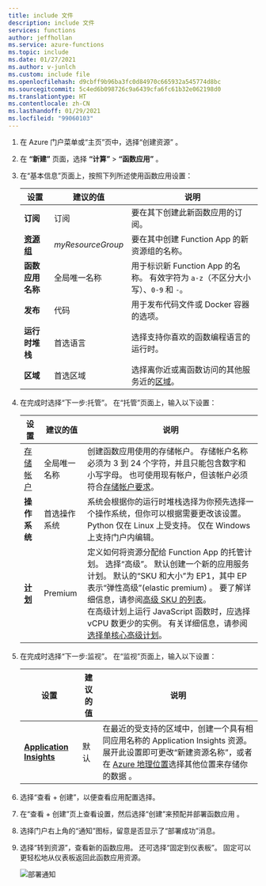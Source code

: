 ```yaml
---
title: include 文件
description: include 文件
services: functions
author: jeffhollan
ms.service: azure-functions
ms.topic: include
ms.date: 01/27/2021
ms.author: v-junlch
ms.custom: include file
ms.openlocfilehash: d9cbff9b96ba3fc0d84970c665932a545774d8bc
ms.sourcegitcommit: 5c4ed6b098726c9a6439cfa6fc61b32e062198d0
ms.translationtype: HT
ms.contentlocale: zh-CN
ms.lasthandoff: 01/29/2021
ms.locfileid: "99060103"
---
```

1. 在 Azure 门户菜单或“主页”页中，选择“创建资源”   。

1. 在 **“新建”** 页面，选择 **“计算”**  >  **“函数应用”** 。

1. 在“基本信息”页面上，按照下列所述使用函数应用设置：

    | 设置      | 建议的值  | 说明 |
    | ------------ | ---------------- | ----------- |
    | **订阅** | 订阅 | 要在其下创建此新函数应用的订阅。 |
    | **[资源组](../articles/azure-resource-manager/management/overview.md)** |  *myResourceGroup* | 要在其中创建 Function App 的新资源组的名称。 |
    | **函数应用名称** | 全局唯一名称 | 用于标识新 Function App 的名称。 有效字符为 `a-z`（不区分大小写）、`0-9` 和 `-`。  |
    |**发布**| 代码 | 用于发布代码文件或 Docker 容器的选项。 |
    | **运行时堆栈** | 首选语言 | 选择支持你喜欢的函数编程语言的运行时。 |
    |**区域**| 首选区域 | 选择离你近或离函数访问的其他服务近的[区域](https://azure.microsoft.com/regions/)。 |

1. 在完成时选择“下一步:托管”。 在“托管”页面上，输入以下设置：

    | 设置      | 建议的值  | 说明 |
    | ------------ | ---------------- | ----------- |
    | [存储帐户](../articles/storage/common/storage-account-create.md) |  全局唯一名称 |  创建函数应用使用的存储帐户。 存储帐户名称必须为 3 到 24 个字符，并且只能包含数字和小写字母。 也可使用现有帐户，但该帐户必须符合[存储帐户要求](../articles/azure-functions/storage-considerations.md#storage-account-requirements)。 |
    |**操作系统**| 首选操作系统 | 系统会根据你的运行时堆栈选择为你预先选择一个操作系统，但你可以根据需要更改该设置。 Python 仅在 Linux 上受支持。 仅在 Windows 上支持门户内编辑。|
    | **[计划](../articles/azure-functions/functions-scale.md)** | Premium | 定义如何将资源分配给 Function App 的托管计划。 选择“高级”。 默认创建一个新的应用服务计划。 默认的“SKU 和大小”为 EP1，其中 EP 表示“弹性高级”(elastic premium) 。 要了解详细信息，请参阅[高级 SKU 的列表](../articles/azure-functions/functions-premium-plan.md#available-instance-skus)。<br/>在高级计划上运行 JavaScript 函数时，应选择 vCPU 数更少的实例。 有关详细信息，请参阅[选择单核心高级计划](../articles/azure-functions/functions-reference-node.md#considerations-for-javascript-functions)。  |

1. 在完成时选择“下一步:监视”。 在“监视”页面上，输入以下设置：

    | 设置      | 建议的值  | 说明 |
    | ------------ | ---------------- | ----------- |
    | **[Application Insights](../articles/azure-functions/functions-monitoring.md)** | 默认 | 在最近的受支持的区域中，创建一个具有相同应用名称的 Application Insights 资源。 展开此设置即可更改“新建资源名称”，或者在 [Azure 地理位置](https://azure.microsoft.com/global-infrastructure/geographies/)选择其他位置来存储你的数据 。 |

1. 选择“查看 + 创建”，以便查看应用配置选择。

1. 在“查看 + 创建”页上查看设置，然后选择“创建”来预配并部署函数应用 。

1. 选择门户右上角的“通知”图标，留意是否显示了“部署成功”消息。 

1. 选择“转到资源”，查看新的函数应用。 还可选择“固定到仪表板”。 固定可以更轻松地从仪表板返回此函数应用资源。

    ![部署通知](./media/functions-premium-create/function-app-create-notification2.png)
